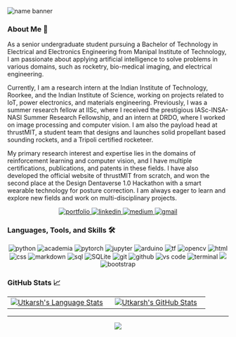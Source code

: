 <img src="https://media.discordapp.net/attachments/1160317501519953990/1160528775528861766/1674127174746.jpeg?ex=6534fda5&is=652288a5&hm=e1906103a8c743bc04fa59a3423cb2f41d8a3a11014878452a729741104c8678&=" alt="name banner" />



### About Me 👋
As a senior undergraduate student pursuing a Bachelor of Technology in Electrical and Electronics Engineering from Manipal Institute of Technology, I am passionate about applying artificial intelligence to solve problems in various domains, such as rocketry, bio-medical imaging, and electrical engineering. 

Currently, I am a research intern at the Indian Institute of Technology, Roorkee, and the Indian Institute of Science, working on projects related to IoT, power electronics, and materials engineering. Previously, I was a summer research fellow at IISc, where I received the prestigious IASc-INSA-NASI Summer Research Fellowship, and an intern at DRDO, where I worked on image processing and computer vision. I am also the payload head at thrustMIT, a student team that designs and launches solid propellant based sounding rockets, and a Tripoli certified rocketeer. 

My primary research interest and expertise lies in the domains of reinforcement learning and computer vision, and I have multiple certifications, publications, and patents in these fields. I have also developed the official website of thrustMIT from scratch, and won the second place at the Design Dentaverse 1.0 Hackathon with a smart wearable technology for posture correction. I am always eager to learn and explore new fields and work on multi-disciplinary projects.

<div align="center">
<a href="https://drive.google.com/file/d/1g-qKDwkRSJB5oJ_udrdzCuV_qJli_Qds/view?usp=sharing">
<img src="https://img.shields.io/badge/check%20out%20my%20Portfolio-042549?style=for-the-badge&logo=moleculer&logoColor=white" alt="portfolio" />
</a>
<a href="https://www.linkedin.com/in/utkarsh-anand-93260617b/">
<img src="https://img.shields.io/badge/visit%20my%20Linkedin-0A66C2?style=for-the-badge&logo=linkedin&logoColor=white" alt="linkedin" />
</a>
<a href="https://utkarshanand221.medium.com/">
<img src="https://img.shields.io/badge/read%20my%20blogs%20on%20medium-black?style=for-the-badge&logo=medium&logoColor=white" alt="medium" />
</a>
<a href="mailto:utkarshanand221@gmail.com">
<img src="https://img.shields.io/badge/email%20me-EA4335?style=for-the-badge&logo=gmail&logoColor=white" alt="gmail" />
</a>
</div>

### Languages, Tools, and Skills 🛠
<div align="center">
<img src="https://img.shields.io/badge/python-3776AB?style=for-the-badge&logo=python&logoColor=white" alt="python" />
<img src="https://img.shields.io/badge/Academia-41454A.svg?style=for-the-badge&logo=Academia&logoColor=white" alt="academia" />
<img src="https://img.shields.io/badge/PyTorch-EE4C2C.svg?style=for-the-badge&logo=PyTorch&logoColor=white" alt="pytorch" />
<img src="https://img.shields.io/badge/Jupyter-F37626.svg?style=for-the-badge&logo=Jupyter&logoColor=white" alt="jupyter" />
<img src="https://img.shields.io/badge/Arduino-00878F.svg?style=for-the-badge&logo=Arduino&logoColor=white" alt="arduino" />
<img src="https://img.shields.io/badge/TensorFlow-FF6F00.svg?style=for-the-badge&logo=TensorFlow&logoColor=white" alt="tf"/>
<img src="https://img.shields.io/badge/OpenCV-5C3EE8.svg?style=for-the-badge&logo=OpenCV&logoColor=white" alt="opencv"/>

<img src="https://img.shields.io/badge/HTML-E34F26?style=for-the-badge&logo=html5&logoColor=white" alt="html" />
<img src="https://img.shields.io/badge/css-1572B6?style=for-the-badge&logo=css3&logoColor=white" alt="css" />
<img src="https://img.shields.io/badge/Markdown-000000?style=for-the-badge&logo=markdown&logoColor=white" alt="markdown" />
<img src="https://img.shields.io/badge/SQL-407AFC?style=for-the-badge&logo=icloud&logoColor=white" alt="sql" />
<img src="https://img.shields.io/badge/sqlite-003B57?style=for-the-badge&logo=sqlite&logoColor=white" alt="SQLite" />
<img src="https://img.shields.io/badge/Git-F05032?style=for-the-badge&logo=git&logoColor=white" alt="git" />
<img src="https://img.shields.io/badge/GitHub-100000?style=for-the-badge&logo=github&logoColor=white" alt="github" />
<img src="https://img.shields.io/badge/vs%20code-007ACC?style=for-the-badge&logo=visual%20studio%20code&logoColor=white" alt="vs code" />
<img src="https://img.shields.io/badge/terminal%20commands-black?style=for-the-badge&logo=windows%20terminal&logoColor=white" alt="terminal" />
<img src="https://img.shields.io/badge/macOS-000000.svg?style=for-the-badge&logo=macOS&logoColor=white" atl="macos"/>
<img src="https://img.shields.io/badge/bootstrap-7952B3?style=for-the-badge&logo=bootstrap&logoColor=white" alt="bootstrap" />


</div>

### GitHub Stats 📈
<div align="center">
  <table width="100%">
    <tbody>
      <tr>
        <td width="50%" style="border: none !important;">
        <div align="center" width="100%">
          <a href="https://github.com/utkarshanand140">
            <img src="https://github-readme-stats.vercel.app/api/top-langs/?username=utkarshanand140&layout=compact&hide_border=true&langs_count=6" alt="Utkarsh's Language Stats" vertical-align="middle"/>
          </a>
        </div>
        </td>
        <td width="50%" style="border: none !important;">
        <div align="center" width="100%">
          <a href="https://github.com/utkarshanand140">
            <!-- <img src="https://awesome-github-stats.azurewebsites.net/user-stats/jeffreyc86?cardType=github&theme=github" alt="Jeffrey's GitHub Stats" /> -->
            <img src="https://github-readme-stats.vercel.app/api?username=utkarshanand140&show_icons=true&hide=stars&hide_border=true" alt="Utkarsh's GitHub Stats" vertical-align="middle"/>
          </a>
        </div>
        </td>
      </tr>
    </tbody>
  <table>
<div>

---

<div align='center'>

![](https://komarev.com/ghpvc/?username=jeffreyc86&label=Profile+Views)

</div>

<!--
**utkarshanand140/utkarshanand140** is a ✨ _special_ ✨ repository because its `README.md` (this file) appears on your GitHub profile.

Here are some ideas to get you started:

- 🔭 I’m currently working on ...
- 🌱 I’m currently learning ...
- 👯 I’m looking to collaborate on ...
- 🤔 I’m looking for help with ...
- 💬 Ask me about ...
- 📫 How to reach me: ...
- 😄 Pronouns: ...
- ⚡ Fun fact: ...
-->
